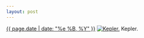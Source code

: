 ```yaml
---
layout: post
---
```


<p>
  <time><a href="/305">{{ page.date | date: "%e %B, %Y" }}</a></time>
  <a href="/305"><img src="{{ site.assets_url }}/305-640.jpg" srcset="{{ site.assets_url }}/305-1280.jpg 1280w, {{ site.assets_url }}/305-960.jpg 960w, {{ site.assets_url }}/305-640.jpg 640w, {{ site.assets_url }}/305-320.jpg 320w" sizes="(min-width: 700px) 50vw, calc(100vw - 2rem)" alt="Kepler." /></a>
  <span>Kepler.</span>
</p>
